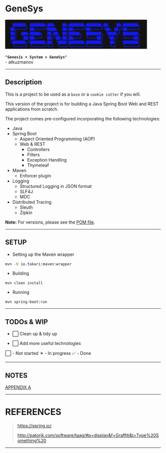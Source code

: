 # GeneSys

![GeneSys Logo v1.0](GeneSys_Logo_v1.0.png)

**```"Genesis + System = GeneSys"```**   
\- atkuzmanov

---

## Description

This is a project to be used as a `base` or a `cookie cutter` if you will.

This version of the project is for building a Java Spring Boot Web and REST applications from scratch.

The project comes pre-configured incorporating the following technologies:

- Java
- Spring Boot
    - Aspect Oriented Programming (AOP)
    - Web & REST
        - Controllers
        - Filters
        - Exception Handling
        - Thymeleaf
- Maven
    - Enforcer plugin
- Logging
    - Structured Logging in JSON format
    - SLF4J
    - MDC
- Distributed Tracing
    - Sleuth
    - Zipkin

**Note:** For versions, please see the [POM file](pom.xml).

---

## SETUP

- Setting up the Maven wrapper

```sh
mvn -N io.takari:maven:wrapper
```

- Building

```
mvn clean install
```

- Running

```
mvn spring-boot:run
```

---

## TODOs & WIP

- :white_large_square: Clean up & tidy up

- :white_large_square: Add more useful technologies

:white_large_square: - Not started
:eight_pointed_black_star: - In progress
:white_check_mark: - Done

---

## NOTES

[APPENDIX A](APPENDIX_A.md)

---

# REFERENCES

> <https://spring.io/>
>
> <http://patorjk.com/software/taag/#p=display&f=Graffiti&t=Type%20Something%20>

---
